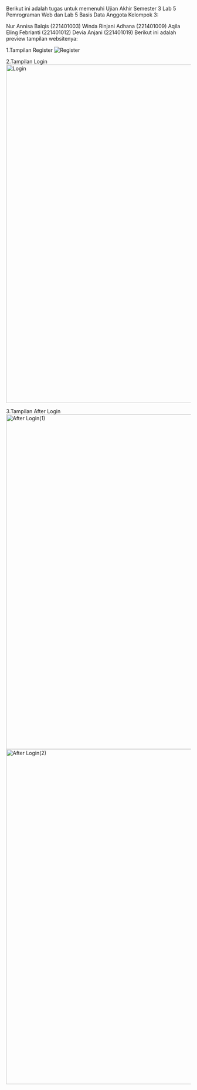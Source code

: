 Berikut ini adalah tugas untuk memenuhi Ujian Akhir Semester 3 Lab 5 Pemrograman Web dan Lab 5 Basis Data Anggota Kelompok 3:

Nur Annisa Balqis (221401003)
Winda Rinjani Adhana (221401009)
Aqila Eling Febrianti (221401012)
Devia Anjani (221401019)
Berikut ini adalah preview tampilan websitenya:

1.Tampilan Register
![Register](https://github.com/DP5-AqilaEling-012/UAS_Kelompok3_PW5_BD5/assets/114634831/09c6f440-492f-4839-b42b-853e61686455)

2.Tampilan Login
<img width="920" alt="Login" src="https://github.com/DP5-AqilaEling-012/UAS_Kelompok3_PW5_BD5/assets/114634831/a0ec7a6f-5568-4aa1-8a92-abe94bf56a5c">

3.Tampilan After Login
<img width="910" alt="After Login(1)" src="https://github.com/DP5-AqilaEling-012/UAS_Kelompok3_PW5_BD5/assets/114634831/3ba2c08d-4f2d-4ed6-ad99-d49f01095716">
<img width="911" alt="After Login(2)" src="https://github.com/DP5-AqilaEling-012/UAS_Kelompok3_PW5_BD5/assets/114634831/5208cb21-8f8b-4007-8d65-7acaa2662c7d">






